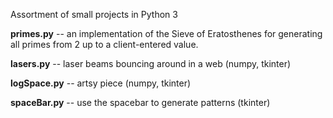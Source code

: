 Assortment of small projects in Python 3

<strong>primes.py</strong>  -- an implementation of the Sieve of Eratosthenes 
for generating all primes from 2 up to a client-entered value.

<strong>lasers.py</strong>  -- laser beams bouncing around in a web (numpy, tkinter)

<strong>logSpace.py</strong>  -- artsy piece (numpy, tkinter)

<strong>spaceBar.py</strong>  -- use the spacebar to generate patterns (tkinter)
